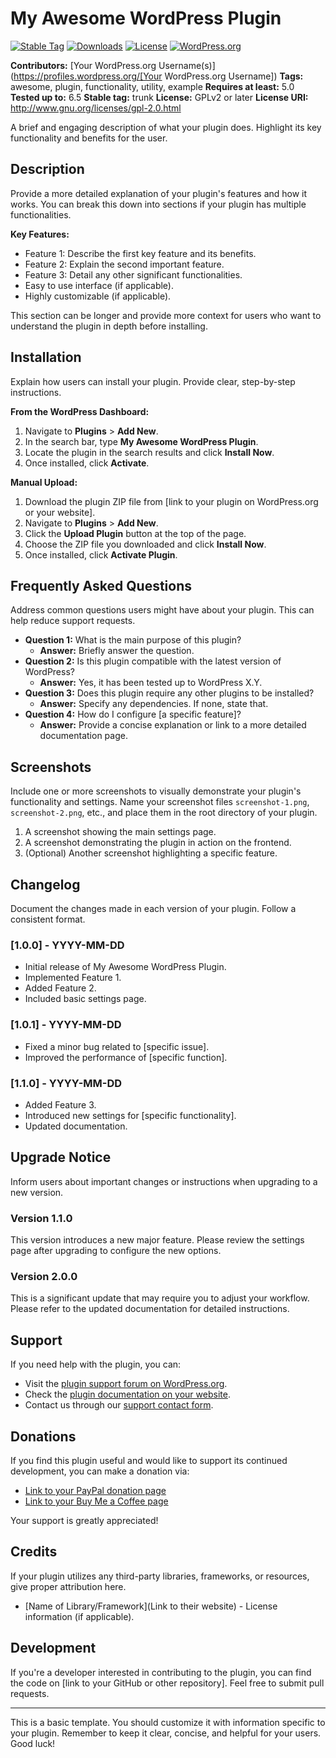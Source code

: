 # My Awesome WordPress Plugin

[![Stable Tag](https://img.shields.io/wordpress/plugin/v/my-awesome-plugin.svg)](https://wordpress.org/plugins/my-awesome-plugin/)
[![Downloads](https://img.shields.io/wordpress/plugin/dt/my-awesome-plugin.svg)](https://wordpress.org/plugins/my-awesome-plugin/)
[![License](https://img.shields.io/badge/license-GPL--2.0%2B-brightgreen.svg)](https://www.gnu.org/licenses/gpl-2.0.html)
[![WordPress.org](https://img.shields.io/wordpress/v/my-awesome-plugin?color=blue&label=WordPress.org)](https://wordpress.org/plugins/my-awesome-plugin/)

**Contributors:** [Your WordPress.org Username(s)](https://profiles.wordpress.org/[Your WordPress.org Username])
**Tags:** awesome, plugin, functionality, utility, example
**Requires at least:** 5.0
**Tested up to:** 6.5
**Stable tag:** trunk
**License:** GPLv2 or later
**License URI:** http://www.gnu.org/licenses/gpl-2.0.html

A brief and engaging description of what your plugin does. Highlight its key functionality and benefits for the user.

## Description

Provide a more detailed explanation of your plugin's features and how it works. You can break this down into sections if your plugin has multiple functionalities.

**Key Features:**

* Feature 1: Describe the first key feature and its benefits.
* Feature 2: Explain the second important feature.
* Feature 3: Detail any other significant functionalities.
* Easy to use interface (if applicable).
* Highly customizable (if applicable).

This section can be longer and provide more context for users who want to understand the plugin in depth before installing.

## Installation

Explain how users can install your plugin. Provide clear, step-by-step instructions.

**From the WordPress Dashboard:**

1.  Navigate to **Plugins** > **Add New**.
2.  In the search bar, type **My Awesome WordPress Plugin**.
3.  Locate the plugin in the search results and click **Install Now**.
4.  Once installed, click **Activate**.

**Manual Upload:**

1.  Download the plugin ZIP file from [link to your plugin on WordPress.org or your website].
2.  Navigate to **Plugins** > **Add New**.
3.  Click the **Upload Plugin** button at the top of the page.
4.  Choose the ZIP file you downloaded and click **Install Now**.
5.  Once installed, click **Activate Plugin**.

## Frequently Asked Questions

Address common questions users might have about your plugin. This can help reduce support requests.

* **Question 1:** What is the main purpose of this plugin?
    * **Answer:** Briefly answer the question.
* **Question 2:** Is this plugin compatible with the latest version of WordPress?
    * **Answer:** Yes, it has been tested up to WordPress X.Y.
* **Question 3:** Does this plugin require any other plugins to be installed?
    * **Answer:** Specify any dependencies. If none, state that.
* **Question 4:** How do I configure [a specific feature]?
    * **Answer:** Provide a concise explanation or link to a more detailed documentation page.

## Screenshots

Include one or more screenshots to visually demonstrate your plugin's functionality and settings. Name your screenshot files `screenshot-1.png`, `screenshot-2.png`, etc., and place them in the root directory of your plugin.

1.  A screenshot showing the main settings page.
2.  A screenshot demonstrating the plugin in action on the frontend.
3.  (Optional) Another screenshot highlighting a specific feature.

## Changelog

Document the changes made in each version of your plugin. Follow a consistent format.

### [1.0.0] - YYYY-MM-DD
* Initial release of My Awesome WordPress Plugin.
* Implemented Feature 1.
* Added Feature 2.
* Included basic settings page.

### [1.0.1] - YYYY-MM-DD
* Fixed a minor bug related to [specific issue].
* Improved the performance of [specific function].

### [1.1.0] - YYYY-MM-DD
* Added Feature 3.
* Introduced new settings for [specific functionality].
* Updated documentation.

## Upgrade Notice

Inform users about important changes or instructions when upgrading to a new version.

### Version 1.1.0

This version introduces a new major feature. Please review the settings page after upgrading to configure the new options.

### Version 2.0.0

This is a significant update that may require you to adjust your workflow. Please refer to the updated documentation for detailed instructions.

## Support

If you need help with the plugin, you can:

* Visit the [plugin support forum on WordPress.org](https://wordpress.org/support/plugin/my-awesome-plugin/).
* Check the [plugin documentation on your website](https://your-plugin-website.com/documentation/).
* Contact us through our [support contact form](https://your-plugin-website.com/contact/).

## Donations

If you find this plugin useful and would like to support its continued development, you can make a donation via:

* [Link to your PayPal donation page](https://www.paypal.com/donate/?hosted_button_id=YOUR_BUTTON_ID)
* [Link to your Buy Me a Coffee page](https://www.buymeacoffee.com/YOUR_USERNAME)

Your support is greatly appreciated!

## Credits

If your plugin utilizes any third-party libraries, frameworks, or resources, give proper attribution here.

* [Name of Library/Framework](Link to their website) - License information (if applicable).

## Development

If you're a developer interested in contributing to the plugin, you can find the code on [link to your GitHub or other repository]. Feel free to submit pull requests.

---

This is a basic template. You should customize it with information specific to your plugin. Remember to keep it clear, concise, and helpful for your users. Good luck!